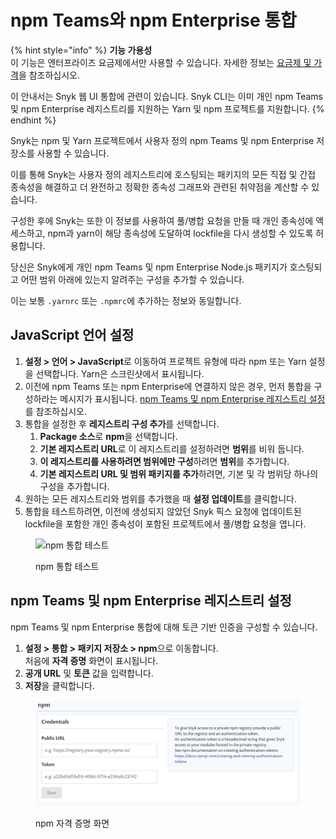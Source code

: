 # npm Teams와 npm Enterprise 통합

{% hint style="info" %}
**기능 가용성**\
이 기능은 엔터프라이즈 요금제에서만 사용할 수 있습니다. 자세한 정보는 [요금제 및 가격](https://snyk.io/plans/)을 참조하십시오.

이 안내서는 Snyk 웹 UI 통합에 관련이 있습니다. Snyk CLI는 이미 개인 npm Teams 및 npm Enterprise 레지스트리를 지원하는 Yarn 및 npm 프로젝트를 지원합니다.
{% endhint %}

Snyk는 npm 및 Yarn 프로젝트에서 사용자 정의 npm Teams 및 npm Enterprise 저장소를 사용할 수 있습니다.

이를 통해 Snyk는 사용자 정의 레지스트리에 호스팅되는 패키지의 모든 직접 및 간접 종속성을 해결하고 더 완전하고 정확한 종속성 그래프와 관련된 취약점을 계산할 수 있습니다.

구성한 후에 Snyk는 또한 이 정보를 사용하여 풀/병합 요청을 만들 때 개인 종속성에 액세스하고, npm과 yarn이 해당 종속성에 도달하여 lockfile을 다시 생성할 수 있도록 허용합니다.

당신은 Snyk에게 개인 npm Teams 및 npm Enterprise Node.js 패키지가 호스팅되고 어떤 범위 아래에 있는지 알려주는 구성을 추가할 수 있습니다.

이는 보통 `.yarnrc` 또는 `.npmrc`에 추가하는 정보와 동일합니다.

## JavaScript 언어 설정

1. **설정 > 언어 > JavaScript**로 이동하여 프로젝트 유형에 따라 npm 또는 Yarn 설정을 선택합니다. Yarn은 스크린샷에서 표시됩니다.
2. 이전에 npm Teams 또는 npm Enterprise에 연결하지 않은 경우, 먼저 통합을 구성하라는 메시지가 표시됩니다. [npm Teams 및 npm Enterprise 레지스트리 설정](npm-teams-and-npm-enterprise-integration.md#npm-teams-and-npm-enterprise-registry-settings)를 참조하십시오.
3. 통합을 설정한 후 **레지스트리 구성 추가**를 선택합니다.
   1. **Package 소스**로 **npm**을 선택합니다.
   2. **기본 레지스트리 URL**로 이 레지스트리를 설정하려면 **범위**를 비워 둡니다.
   3. **이 레지스트리를 사용하려면 범위에만 구성**하려면 **범위**를 추가합니다.
   4. **기본 레지스트리 URL 및 범위 패키지를 추가**하려면, 기본 및 각 범위당 하나의 구성을 추가합니다.
4. 원하는 모든 레지스트리와 범위를 추가했을 때 **설정 업데이트**를 클릭합니다.
5. 통합을 테스트하려면, 이전에 생성되지 않았던 Snyk 픽스  요청에 업데이트된 lockfile을 포함한 개인 종속성이 포함된 프로젝트에서 풀/병합 요청을 엽니다.

<figure><img src="../../../.gitbook/assets/image%20(34)%20(1)%20(1)%20(1)%20(1)%20(1)%20(1)%20(1)%20(1)%20(1)%20(1)%20(1)%20(1)%20(1)%20(1)%20(2)%20(2).png" alt="npm 통합 테스트"><figcaption><p>npm 통합 테스트</p></figcaption></figure>

## npm Teams 및 npm Enterprise 레지스트리 설정

npm Teams 및 npm Enterprise 통합에 대해 토큰 기반 인증을 구성할 수 있습니다.

1. **설정 > 통합 > 패키지 저장소 > npm**으로 이동합니다.\
   처음에 **자격 증명** 화면이 표시됩니다.
2. **공개 URL** 및 **토큰** 값을 입력합니다.
3. **저장**을 클릭합니다.

<figure><img src="../../../.gitbook/assets/image (35) (1) (1) (1) (1) (1) (1) (1) (1) (1) (1) (1) (1) (1) (1) (1) (2).png" alt="npm 자격 증명 화면"><figcaption><p>npm 자격 증명 화면</p></figcaption></figure>
